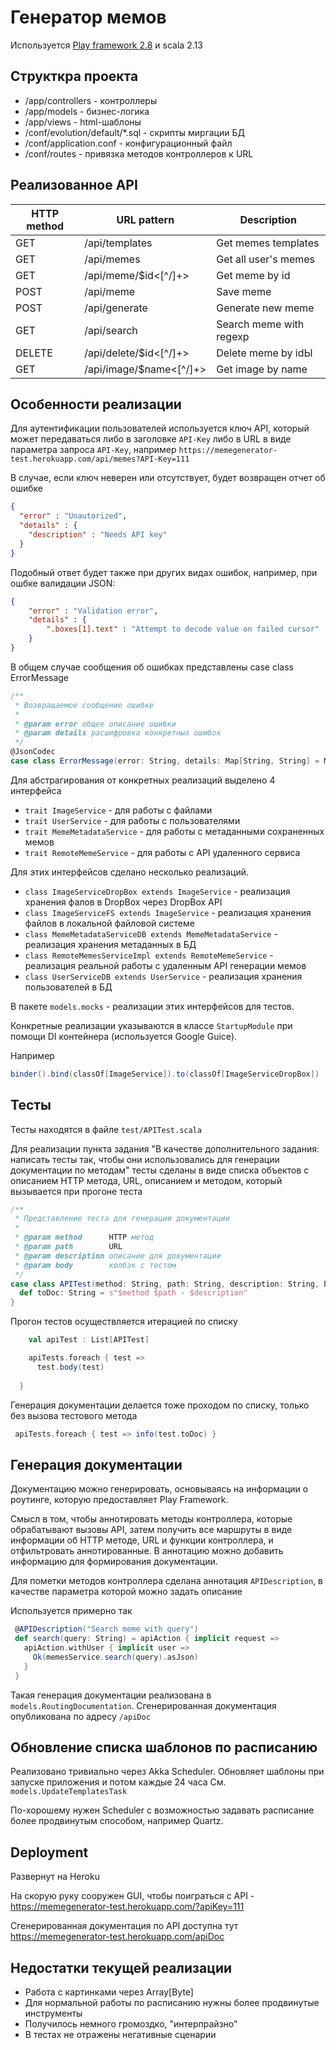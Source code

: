 # Генератор мемов
 
Используется   [Play framework 2.8](https://www.playframework.com/)  и scala 2.13
 
## Структкра проекта


* /app/controllers - контроллеры
* /app/models - бизнес-логика
* /app/views - html-шаблоны
* /conf/evolution/default/\*.sql - скрипты миргации БД
* /conf/application.conf - конфигурационный файл
* /conf/routes - привязка методов контроллеров к URL
 

## Реализованное API 
 
  HTTP method   |   URL pattern             | Description
----------------|---------------------------|-----------------------------
GET             | /api/templates            | Get memes templates
GET             | /api/memes                | Get all user's memes
GET             | /api/meme/$id<[^/]+>      | Get meme by id
POST            | /api/meme                 | Save meme 
POST            | /api/generate             | Generate new meme
GET             | /api/search               | Search meme with regexp
DELETE          | /api/delete/$id<[^/]+>    | Delete meme by idЫ
GET             | /api/image/$name<[^/]+>   | Get image by name




## Особенности реализации

Для аутентификации пользователей используется ключ API, который может передаваться 
либо в заголовке ```API-Key``` либо в URL в виде параметра запроса ```API-Key```,
например  ```https://memegenerator-test.herokuapp.com/api/memes?API-Key=111```

В случае, если ключ неверен или отсутствует, будет возвращен отчет об ошибке 

```json
{
  "error" : "Unautorized",
  "details" : {
    "description" : "Needs API key"
  }
}
```
Подобный ответ будет также при других видах ошибок, например, при ошбке валидации JSON:

```json
{
	"error" : "Validation error",
	"details" : {
		".boxes[1].text" : "Attempt to decode value on failed cursor"
	}
}
``` 

В общем случае сообщения об ошибках представлены case class ErrorMessage

```scala
/**
 * Возвращаемое сообщение ошибке
 *
 * @param error общее описание ошибки
 * @param details расшифровка конкретных ошибок
 */
@JsonCodec
case class ErrorMessage(error: String, details: Map[String, String] = Map())
```


Для абстрагирования от конкретных реализаций выделено 4 интерфейса

* ```trait ImageService``` - для работы с файлами
* ```trait UserService``` - для работы с пользователями
* ```trait MemeMetadataService``` - для работы с метаданными сохраненных мемов
* ```trait RemoteMemeService``` - для работы с API удаленного сервиса

Для этих интерфейсов сделано несколько реализаций. 

* ```class ImageServiceDropBox extends ImageService``` - реализация хранения фалов в DropBox через DropBox API
* ```class ImageServiceFS extends ImageService``` - реализация хранения файлов в локальной файловой системе
* ```class MemeMetadataServiceDB extends MemeMetadataService``` - реализация хранения метаданных в БД
* ```class RemoteMemesServiceImpl extends RemoteMemeService``` - реализация реальной работы с удаленным API генерации мемов
* ```class UserServiceDB extends UserService``` - реализация хранения пользователей в БД

В пакете ```models.mocks``` - реализации этих интерфейсов для тестов.

Конкретные реализации указываются в классе ```StartupModule``` при помощи DI контейнера (используется Google Guice).

Например
```scala
binder().bind(classOf[ImageService]).to(classOf[ImageServiceDropBox])
```


## Тесты
Тесты находятся в файле ```test/APITest.scala```

Для реализации пункта задания "В качестве дополнительного
задания: написать тесты так, чтобы они использовались для генерации
документации по методам" тесты сделаны в виде списка объектов с описанием 
HTTP метода, URL, описанием и методом, который вызывается при прогоне теста

```scala
/**
 * Представление теста для генерации документации
 *
 * @param method      HTTP метод
 * @param path        URL
 * @param description описание для документации
 * @param body        колбэк с тестом
 */
case class APITest(method: String, path: String, description: String, body: APITest => Unit) {
  def toDoc: String = s"$method $path - $description"
}
```

Прогон тестов осуществляется итерацией по списку

```scala
    val apiTest : List[APITest]

    apiTests.foreach { test =>
      test.body(test)
    
  }
```

Генерация документации делается тоже проходом по списку, только без вызова тестового метода

```scala
 apiTests.foreach { test => info(test.toDoc) }
 ```

## Генерация документации

Документацию можно генерировать, основываясь на информации о роутинге, 
которую предоставляет Play Framework.

Смысл в том, чтобы аннотировать методы контроллера, которые обрабатывают вызовы API,
затем получить все маршруты в виде информации об HTTP методе, URL и функции контроллера,
и отфильтровать аннотированные. В аннотацию можно добавить информацию для формирования документации. 
 
Для пометки методов контроллера сделана аннотация ```APIDescription```, 
в качестве параметра которой можно задать описание 
 
 Используется примерно так
 
 ```scala
  @APIDescription("Search meme with query")
  def search(query: String) = apiAction { implicit request =>
    apiAction.withUser { implicit user =>
      Ok(memesService.search(query).asJson)
    }
  }
 ```
 
Такая генерация документации реализована в ```models.RoutingDocumentation```.
Сгенерированная документация опубликована по адресу ```/apiDoc```


## Обновление списка шаблонов по расписанию
 
Реализовано тривиально через Akka Scheduler. 
Обновляет шаблоны при запуске приложения и потом каждые 24 часа
 См. ```models.UpdateTemplatesTask```

По-хорошему нужен Scheduler с возможностью задавать расписание более продвинутым способом, 
например Quartz.


## Deployment

Развернут на Heroku  

На скорую руку сооружен GUI, чтобы поиграться с API - https://memegenerator-test.herokuapp.com/?apiKey=111

Сгенерированная документация по API доступна тут https://memegenerator-test.herokuapp.com/apiDoc

## Недостатки текущей реализации

* Работа с картинками через Array[Byte]
* Для нормальной работы по расписанию нужны более продвинутые инструменты
* Получилось немного громоздко, "интерпрайзно" 
* В тестах не отражены негативные сценарии
 


